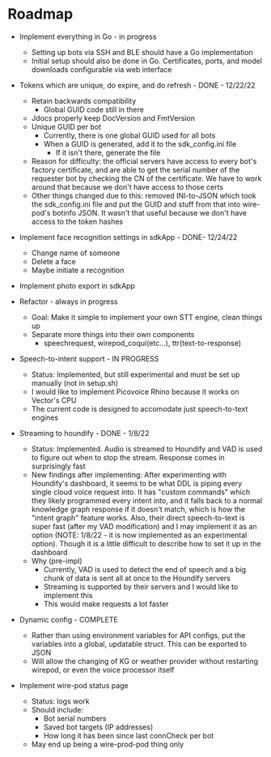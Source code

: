 # Roadmap

-   Implement everything in Go - in progress
    -   Setting up bots via SSH and BLE should have a Go implementation
    -   Initial setup should also be done in Go. Certificates, ports, and model downloads configurable via web interface

-   Tokens which are unique, do expire, and do refresh - DONE - 12/22/22
    -   Retain backwards compatibility
        -   Global GUID code still in there
    -   Jdocs properly keep DocVersion and FmtVersion
    -   Unique GUID per bot
        -   Currently, there is one global GUID used for all bots
        -   When a GUID is generated, add it to the sdk_config.ini file
            -   If it isn't there, generate the file
    -   Reason for difficulty: the official servers have access to every bot's factory certificate, and are able to get the serial number of the requester bot by checking the CN of the certificate. We have to work around that because we don't have access to those certs
    -   Other things changed due to this: removed INI-to-JSON which took the sdk_config.ini file and put the GUID and stuff from that into wire-pod's botinfo JSON. It wasn't that useful because we don't have access to the token hashes

-   Implement face recognition settings in sdkApp - DONE- 12/24/22
    -   Change name of someone
    -   Delete a face
    -   Maybe initiate a recognition

-   Implement photo export in sdkApp

-   Refactor - always in progress
    -   Goal: Make it simple to implement your own STT engine, clean things up
    -   Separate more things into their own components
        -   speechrequest, wirepod_coqui(etc...), ttr(text-to-response)

-   Speech-to-intent support - IN PROGRESS
    -   Status: Implemented, but still experimental and must be set up manually (not in setup.sh)
    -	I would like to implement Picovoice Rhino because it works on Vector's CPU
    -	The current code is designed to accomodate just speech-to-text engines

-   Streaming to houndify - DONE - 1/8/22
    -   Status: Implemented. Audio is streamed to Houndify and VAD is used to figure out when to stop the stream. Response comes in surprisingly fast
    -   New findings after implementing: After experimenting with Houndify's dashboard, it seems to be what DDL is piping every single cloud voice request into. It has "custom commands" which they likely programmed every intent into, and it falls back to a normal knowledge graph response if it doesn't match, which is how the "intent graph" feature works. Also, their direct speech-to-text is super fast (after my VAD modification) and I may implement it as an option (NOTE: 1/8/22 - it is now implemented as an experimental option). Though it is a little difficult to describe how to set it up in the dashboard
    -   Why (pre-impl)
        -	Currently, VAD is used to detect the end of speech and a big chunk of data is sent all at once to the Houndify servers
        -	Streaming is supported by their servers and I would like to implement this
	    -   This would make requests a lot faster

-   Dynamic config - COMPLETE
    -   Rather than using environment variables for API configs, put the variables into a global, updatable struct. This can be exported to JSON
    -   Will allow the changing of KG or weather provider without restarting wirepod, or even the voice processor itself

-   Implement wire-pod status page
    -   Status: logs work
    -   Should include:
        -   Bot serial numbers
        -   Saved bot targets (IP addresses)
        -   How long it has been since last connCheck per bot
    -   May end up being a wire-prod-pod thing only
